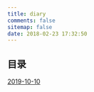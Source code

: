 ```yaml
---
title: diary
comments: false
sitemap: false
date: 2018-02-23 17:32:50
---
```



## 目录

[2019-10-10](/diary/2019-10-10.html)
